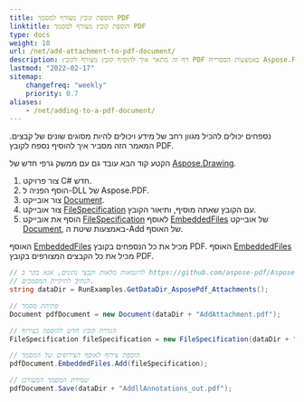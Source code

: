 ```yaml
---
title: הוספת קובץ מצורף למסמך PDF
linktitle: הוספת קובץ מצורף למסמך PDF
type: docs
weight: 10
url: /net/add-attachment-to-pdf-document/
description: דף זה מתאר איך להוסיף קובץ מצורף לקובץ PDF באמצעות הספרייה Aspose.PDF עבור .NET
lastmod: "2022-02-17"
sitemap:
    changefreq: "weekly"
    priority: 0.7
aliases:
    - /net/adding-to-a-pdf-document/
---
```

<script type="application/ld+json">
{
    "@context": "https://schema.org",
    "@type": "TechArticle",
    "headline": "הוספת קובץ מצורף למסמך PDF",
    "alternativeHeadline": "איך להוסיף קבצים מצורפים ל-PDF",
    "author": {
        "@type": "Person",
        "name":"Anastasiia Holub",
        "givenName": "Anastasiia",
        "familyName": "Holub",
        "url":"https://www.linkedin.com/in/anastasiia-holub-750430225/"
    },
    "genre": "יצירת מסמכי PDF",
    "keywords": "pdf, c#, קבצים מצורפים ב-pdf",
    "wordcount": "302",
    "proficiencyLevel":"מתחיל",
    "publisher": {
        "@type": "Organization",
        "name": "צוות מסמכי Aspose.PDF",
        "url": "https://products.aspose.com/pdf",
        "logo": "https://www.aspose.cloud/templates/aspose/img/products/pdf/aspose_pdf-for-net.svg",
        "alternateName": "Aspose",
        "sameAs": [
            "https://facebook.com/aspose.pdf/",
            "https://twitter.com/asposepdf",
            "https://www.youtube.com/channel/UCmV9sEg_QWYPi6BJJs7ELOg/featured",
            "https://www.linkedin.com/company/aspose",
            "https://stackoverflow.com/questions/tagged/aspose",
            "https://aspose.quora.com/",
            "https://aspose.github.io/"
        ],
        "contactPoint": [
            {
                "@type": "ContactPoint",
                "telephone": "+1 903 306 1676",
                "contactType": "מכירות",
                "areaServed": "US",
                "availableLanguage": "en"
            },
            {
                "@type": "ContactPoint",
                "telephone": "+44 141 628 8900",
                "contactType": "מכירות",
                "areaServed": "GB",
                "availableLanguage": "en"
            },
            {
                "@type": "ContactPoint",
                "telephone": "+61 2 8006 6987",
                "contactType": "מכירות",
                "areaServed": "AU",
                "availableLanguage": "en"
            }
        ]
    },
    "url": "/net/add-attachment-to-pdf-document/",
    "mainEntityOfPage": {
        "@type": "WebPage",
        "@id": "/net/add-attachment-to-pdf-document/"
    },
    "dateModified": "2022-02-04",
    "description": "דף זה מתאר איך להוסיף קובץ מצורף לקובץ PDF באמצעות הספרייה Aspose.PDF עבור .NET"
}
</script>
נספחים יכולים להכיל מגוון רחב של מידע ויכולים להיות מסוגים שונים של קבצים. המאמר הזה מסביר איך להוסיף נספח לקובץ PDF.

הקטע קוד הבא עובד גם עם ממשק גרפי חדש של [Aspose.Drawing](/pdf/net/drawing/).

1. צור פרויקט C# חדש.
1. הוסף הפניה ל-DLL של Aspose.PDF.
1. צור אובייקט [Document](https://reference.aspose.com/pdf/net/aspose.pdf/document).
1. צור אובייקט [FileSpecification](https://reference.aspose.com/pdf/net/aspose.pdf/filespecification) עם הקובץ שאתה מוסיף, ותיאור הקובץ.
1. הוסף את אובייקט [FileSpecification](https://reference.aspose.com/pdf/net/aspose.pdf/filespecification) לאוסף [EmbeddedFiles](https://reference.aspose.com/pdf/net/aspose.pdf/embeddedfilecollection) של אובייקט [Document](https://reference.aspose.com/pdf/net/aspose.pdf/document), באמצעות שיטת ה-Add של האוסף.

האוסף [EmbeddedFiles](https://reference.aspose.com/pdf/net/aspose.pdf/embeddedfilecollection) מכיל את כל הנספחים בקובץ PDF.
האוסף [EmbeddedFiles](https://reference.aspose.com/pdf/net/aspose.pdf/embeddedfilecollection) מכיל את כל הקבצים המצורפים בקובץ PDF.

```csharp
// לדוגמאות מלאות וקבצי נתונים, אנא בקר ב https://github.com/aspose-pdf/Aspose.PDF-for-.NET
// הנתיב לתיקיית המסמכים.
string dataDir = RunExamples.GetDataDir_AsposePdf_Attachments();

// פתיחת מסמך
Document pdfDocument = new Document(dataDir + "AddAttachment.pdf");

// הגדרת קובץ חדש להוספה כצירוף
FileSpecification fileSpecification = new FileSpecification(dataDir + "test.txt", "קובץ טקסט לדוגמה");

// הוספת צירוף לאוסף הצירופים של המסמך
pdfDocument.EmbeddedFiles.Add(fileSpecification);

// שמירת המסמך המעודכן
pdfDocument.Save(dataDir + "AddllAnnotations_out.pdf");
```

